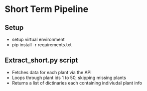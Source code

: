 
# Short Term Pipeline

## Setup
- setup virtual environment
- pip install -r requirements.txt


## Extract_short.py script

- Fetches data for each plant via the API
- Loops through plant ids 1 to 50, skipping missing plants
- Returns a list of dictinaries each containing indiviudal plant info
